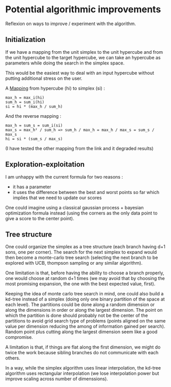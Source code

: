 # Potential algorithmic improvements

Reflexion on ways to improve / experiment with the algorithm.

## Initialization

If we have a mapping from the unit simplex to the unit hypercube and from the unit hypercube to the target hypercube, we can take an hypercube as parameters while doing the search in the simplex space.

This would be the easiest way to deal with an input hypercube without putting additional stress on the user.

A [Mapping](https://math.stackexchange.com/a/385071/495073) from hypercube (hi) to simplex (si) :

```
max_h = max_i(hi)
sum_h = sum_i(hi)
si = hi * (max_h / sum_h)
```

And the reverse mapping :

```
max_h = sum_s = sum_i(si)
max_s = max_h² / sum_h => sum_h / max_h = max_h / max_s = sum_s / max_s
hi = si * (sum_s / max_s)
```

(I have tested the other mapping from the link and it degraded results)

## Exploration-exploitation

I am unhappy with the current formula for two reasons :

- it has a parameter
- it uses the difference between the best and worst points so far which implies that we need to update our scores

One could imagine using a classical gaussian process + bayesian optimization formula instead (using the corners as the only data point to give a score to the center point).

## Tree structure

One could organize the simplex as a tree structure (each branch having d+1 sons, one per corner).
The search for the next simplex to expand would then become a monte-carlo tree search (selecting the next branch to be explored with UCB, thompson sampling or any similar algorithm).

One limitation is that, before having the ability to choose a branch properly, one would choose at random d+1 times (we may avoid that by choosing the most promising expansion, the one with the best expected value, first).

Keeping the idea of monte carlo tree search in mind, one could also build a kd-tree instead of a simplex (doing only one binary partition of the space at each level).
The partitions could be done along a random dimension or along the dimensions in order or along the largest dimension.
The point on which the partition is done should probably not be the center of the partitions to avoid grid search type of problems (points aligned on the same value per dimension reducing the among of information gained per search).
Random point plus cutting along the largest dimension seem like a good compromise.

A limitation is that, if things are flat along the first dimension, we might do twice the work because sibling branches do not communicate with each others.

In a way, while the simplex algorithm uses linear interpolation, the kd-tree algorithm uses rectangular interpolation (we lose interpolation power but improve scaling across number of dimenssions).
